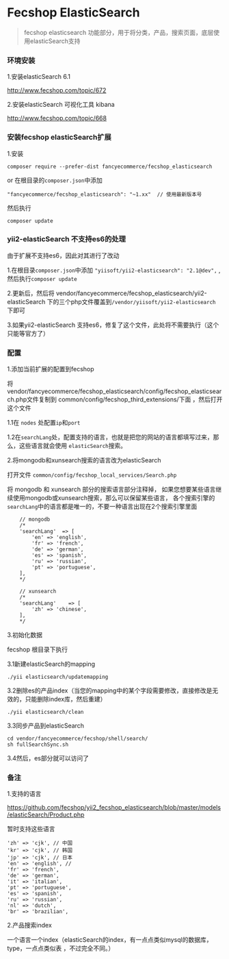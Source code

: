 Fecshop ElasticSearch
======================

> fecshop elasticsearch 功能部分，用于将分类，产品，搜索页面，底层使用elasticSearch支持


### 环境安装

1.安装elasticSearch 6.1

http://www.fecshop.com/topic/672

2.安装elasticSearch 可视化工具 kibana

http://www.fecshop.com/topic/668


### 安装fecshop elasticSearch扩展

1.安装

```
composer require --prefer-dist fancyecommerce/fecshop_elasticsearch 
```

or 在根目录的`composer.json`中添加

```
"fancyecommerce/fecshop_elasticsearch": "~1.xx"  // 使用最新版本号  

```

然后执行

```
composer update
```

### yii2-elasticSearch 不支持es6的处理

由于扩展不支持es6，因此对其进行了改动

1.在根目录`composer.json`中添加
`"yiisoft/yii2-elasticsearch": "2.1@dev",`
,然后执行`composer update`

2.更新后，然后将 vendor/fancyecommerce/fecshop_elasticsearch/yii2-elasticSearch
下的三个php文件覆盖到`/vendor/yiisoft/yii2-elasticsearch` 下即可

3.如果yii2-elasticSearch 支持es6，修复了这个文件，此处将不需要执行（这个只能等官方了）

### 配置

1.添加当前扩展的配置到fecshop

将 vendor/fancyecommerce/fecshop_elasticsearch/config/fecshop_elasticsearch.php文件复制到 common/config/fecshop_third_extensions/下面
，然后打开这个文件

1.1在 `nodes` 处配置`ip`和`port`

1.2在`searchLang`处，配置支持的语言，也就是把您的网站的语言都填写过来，那么，这些语言就会使用
`elasticSearch`搜索。 


2.将mongodb和xunsearch搜索的语言改为elasticSearch

打开文件 `common/config/fecshop_local_services/Search.php`

将 mongodb 和 xunsearch 部分的搜索语言部分注释掉，
如果您想要某些语言继续使用mongodb或xunsearch搜索，那么可以保留某些语言，
各个搜索引擎的`searchLang`中的语言都是唯一的，不要一种语言出现在2个搜索引擎里面

```
    // mongodb
    /*
    'searchLang'  => [
        'en' => 'english',
        'fr' => 'french',
        'de' => 'german',
        'es' => 'spanish',
        'ru' => 'russian',
        'pt' => 'portuguese',
    ],
    */
    
    // xunsearch
    /*
    'searchLang'    => [
        'zh' => 'chinese',
    ],
    */

```

3.初始化数据

fecshop 根目录下执行

3.1新建elasticSearch的mapping

```
./yii elasticsearch/updatemapping
```

3.2删除es的产品index（当您的mapping中的某个字段需要修改，直接修改是无效的，只能删除index库，然后重建）

```
./yii elasticsearch/clean
```

3.3同步产品到elasticSearch

```
cd vendor/fancyecommerce/fecshop/shell/search/
sh fullSearchSync.sh
```

3.4然后，es部分就可以访问了



### 备注

1.支持的语言

https://github.com/fecshop/yii2_fecshop_elasticsearch/blob/master/models/elasticSearch/Product.php

暂时支持这些语言


```
'zh' => 'cjk', // 中国
'kr' => 'cjk', // 韩国
'jp' => 'cjk', // 日本
'en' => 'english', //
'fr' => 'french', 
'de' => 'german',
'it' => 'italian',
'pt' => 'portuguese',
'es' => 'spanish',
'ru' => 'russian',
'nl' => 'dutch',
'br' => 'brazilian', 
```


2.产品搜索index

一个语言一个index（elasticSearch的index，有一点点类似mysql的数据库，type，一点点类似表
，不过完全不同。）


